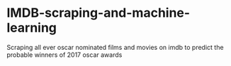 # IMDB-scraping-and-machine-learning
Scraping all ever oscar nominated films and movies on imdb to predict the probable winners of 2017 oscar awards
